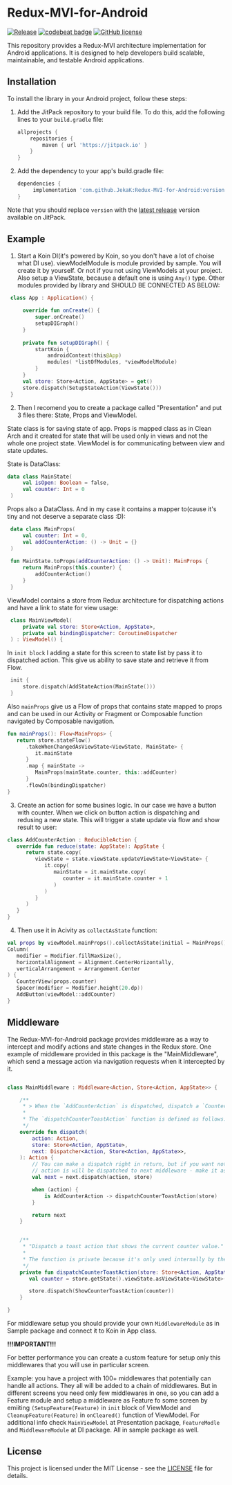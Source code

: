 # Redux-MVI-for-Android

[![Release](https://jitpack.io/v/JekaK/Redux-MVI-for-Android.svg)](https://jitpack.io/#JekaK/Redux-MVI-for-Android) [![codebeat badge](https://codebeat.co/badges/aac325a3-65b2-45c5-822f-db067b098434)](https://codebeat.co/projects/github-com-jekak-redux-mvi-for-android-main) [![GitHub license](https://img.shields.io/badge/license-Apache%20License%202.0-blue.svg?style=flat)](https://www.apache.org/licenses/LICENSE-2.0)

This repository provides a Redux-MVI architecture implementation for Android applications. It is designed to help developers build scalable, maintainable, and testable Android applications.

## Installation

To install the library in your Android project, follow these steps:

1. Add the JitPack repository to your build file. To do this, add the following lines to your `build.gradle` file:

   ```gradle
   allprojects {
       repositories {
           maven { url 'https://jitpack.io' }
       }
   }
2. Add the dependency to your app's build.gradle file:

   ```gradle
   dependencies {
        implementation 'com.github.JekaK:Redux-MVI-for-Android:version'
   }

Note that you should replace `version` with the [latest release](https://github.com/JekaK/Redux-MVI-for-Android/releases) version available on JitPack.

## Example
1. Start a Koin DI(it's powered by Koin, so you don't have a lot of choise what DI use). viewModelModule is module provided by sample. You will create it by yourself. Or not if you not using ViewModels at your project. Also setup a ViewState, because a default one is using `Any()` type. Other modules provided by library and SHOULD BE CONNECTED AS BELOW:

```kotlin
 class App : Application() { 
  
     override fun onCreate() { 
         super.onCreate() 
         setupDIGraph() 
     } 
  
     private fun setupDIGraph() { 
         startKoin { 
             androidContext(this@App) 
             modules( *listOfModules, *viewModelModule) 
         } 
     }
     val store: Store<Action, AppState> = get()
     store.dispatch(SetupStateAction(ViewState()))
 } 
 ```

2. Then I recomend you to create a package called "Presentation" and put 3 files there: State, Props and ViewModel.

State class is for saving state of app. Props is mapped class as in Clean Arch and it created for state that will be used only in views and not the whole one project state. ViewModel is for communicating between view and state updates.

State is DataClass:

```kotlin
data class MainState( 
     val isOpen: Boolean = false, 
     val counter: Int = 0 
 ) 
 ```

Props also a DataClass. And in my case it contains a mapper to(cause it's tiny and not deserve a separate class :D):

```kotlin
 data class MainProps( 
     val counter: Int = 0, 
     val addCounterAction: () -> Unit = {} 
 ) 
  
 fun MainState.toProps(addCounterAction: () -> Unit): MainProps { 
     return MainProps(this.counter) { 
         addCounterAction() 
     } 
 } 
 ```
ViewModel contains a store from Redux architecture for dispatching actions and have a link to state for view usage:

```kotlin
 class MainViewModel( 
     private val store: Store<Action, AppState>, 
     private val bindingDispatcher: CoroutineDispatcher 
 ) : ViewModel() { 
 ```
In ```init block``` I adding a state for this screen to state list by pass it to dispatched action. This give us ability to save state and retrieve it from Flow.

```kotlin
 init { 
     store.dispatch(AddStateAction(MainState())) 
 } 
 ```

Also ```mainProps``` give us a Flow of props that contains state mapped to props and can be used in our Activity or Fragment or Composable function navigated by Composable navigation.

```kotlin
fun mainProps(): Flow<MainProps> {
   return store.stateFlow()
      .takeWhenChangedAsViewState<ViewState, MainState> {
         it.mainState
      }
      .map { mainState ->
         MainProps(mainState.counter, this::addCounter)
      }
      .flowOn(bindingDispatcher)
}
```

3. Create an action for some busines logic. In our case we have a button with counter. When we click on button action is dispatching and redusing a new state. This will trigger a state update via flow and show result to user:

```kotlin
class AddCounterAction : ReducibleAction {
   override fun reduce(state: AppState): AppState {
      return state.copy(
         viewState = state.viewState.updateViewState<ViewState> {
            it.copy(
               mainState = it.mainState.copy(
                  counter = it.mainState.counter + 1
               )
            )
         }
      )
   }
}
 ```
4. Then use it in Acivity as ```collectAsState``` function:

```kotlin
val props by viewModel.mainProps().collectAsState(initial = MainProps())
Column(
   modifier = Modifier.fillMaxSize(),
   horizontalAlignment = Alignment.CenterHorizontally,
   verticalArrangement = Arrangement.Center
) {
   CounterView(props.counter)
   Spacer(modifier = Modifier.height(20.dp))
   AddButton(viewModel::addCounter)
}
 ```
 
## Middleware

The Redux-MVI-for-Android package provides middleware as a way to intercept and modify actions and state changes in the Redux store. One example of middleware provided in this package is the "MainMiddleware", which send a message action via navigation requests when it intercepted by it.

```kotlin

class MainMiddleware : Middleware<Action, Store<Action, AppState>> {

    /**
     * > When the `AddCounterAction` is dispatched, dispatch a `CounterToastAction`
     *
     * The `dispatchCounterToastAction` function is defined as follows:
     */
    override fun dispatch(
        action: Action,
        store: Store<Action, AppState>,
        next: Dispatcher<Action, Store<Action, AppState>>,
    ): Action {
        // You can make a dispatch right in return, but if you want not updated state and somehow modify it before
        // action is will be dispatched to next middleware - make it as in example below
        val next = next.dispatch(action, store)

        when (action) {
            is AddCounterAction -> dispatchCounterToastAction(store)
        }

        return next
    }


    /**
     * "Dispatch a toast action that shows the current counter value."
     *
     * The function is private because it's only used internally by the MainActivity
     */
    private fun dispatchCounterToastAction(store: Store<Action, AppState>) {
       val counter = store.getState().viewState.asViewState<ViewState>().mainState.counter

       store.dispatch(ShowCounterToastAction(counter))
    }

}
```
For middleware setup you should provide your own ```MiddlewareModule``` as in Sample package and connect it to Koin in App class.

**!!!IMPORTANT!!!**

For better performance you can create a custom feature for setup only this middlewares that you will use in particular screen.

Example: you have a project with 100+ middlewares that potentially can handle all actions. They all will be added to a chain of middlewares. But in different screens you need only few middlewares in one, so you can add a Feature module and setup a middleware as Feature fo some screen by emiiting ```(SetupFeature(Feature)``` in ```init``` block of ViewModel and ```CleanupFeature(Feature)``` in ```onCleared()``` function of ViewModel. For additional info check ```MainViewModel``` at Presentation package, ```FeatureModle``` and ```MiddlewareModule``` at DI package. All in sample package as well.
 
## License

This project is licensed under the MIT License - see the [LICENSE](LICENSE) file for details.

